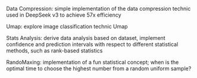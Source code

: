 Data Compression: simple implementation of the data compression technic used in DeepSeek v3 to achieve 57x efficiency

Umap: explore image classification technic Umap

Stats Analysis: derive data analysis based on dataset, implement confidence and prediction intervals with respect to different statistical methods, such as rank-based statistics

RandoMaxing: implementation of a fun statistical concept; when is the optimal time to choose the highest number from a random uniform sample?

